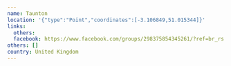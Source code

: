 ```yaml
---
name: Taunton
location: '{"type":"Point","coordinates":[-3.106849,51.015344]}'
links:
  others: 
  facebook: https://www.facebook.com/groups/298375854345261/?ref=br_rs
others: []
country: United Kingdom
---
```

